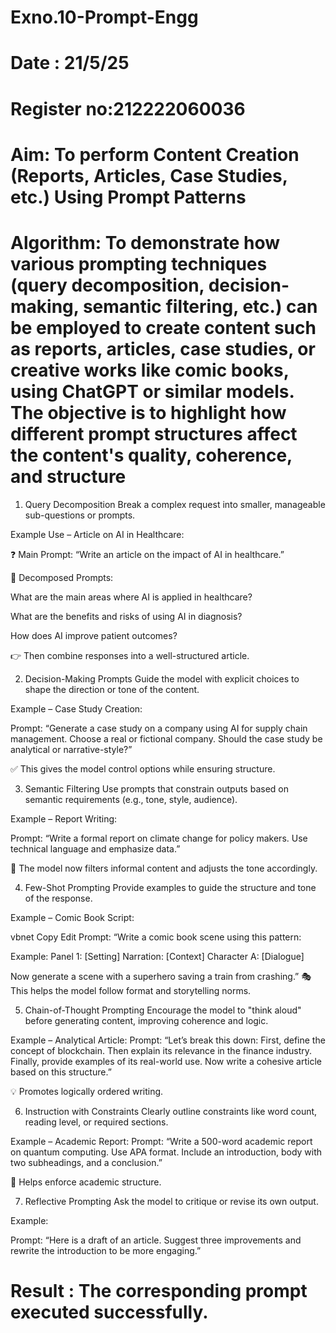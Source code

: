 # Exno.10-Prompt-Engg
# Date : 21/5/25
# Register no:212222060036
# Aim: To perform Content Creation (Reports, Articles, Case Studies, etc.) Using Prompt Patterns
# Algorithm: To demonstrate how various prompting techniques (query decomposition, decision-making, semantic filtering, etc.) can be employed to create content such as reports, articles, case studies, or creative works like comic books, using ChatGPT or similar models. The objective is to highlight how different prompt structures affect the content's quality, coherence, and structure
1. Query Decomposition
Break a complex request into smaller, manageable sub-questions or prompts.

Example Use – Article on AI in Healthcare:

❓ Main Prompt: “Write an article on the impact of AI in healthcare.”

🔄 Decomposed Prompts:

What are the main areas where AI is applied in healthcare?

What are the benefits and risks of using AI in diagnosis?

How does AI improve patient outcomes?

👉 Then combine responses into a well-structured article.

2. Decision-Making Prompts
Guide the model with explicit choices to shape the direction or tone of the content.

Example – Case Study Creation:

Prompt: “Generate a case study on a company using AI for supply chain management. Choose a real or fictional company. Should the case study be analytical or narrative-style?”

✅ This gives the model control options while ensuring structure.

3. Semantic Filtering
Use prompts that constrain outputs based on semantic requirements (e.g., tone, style, audience).

Example – Report Writing:

Prompt: “Write a formal report on climate change for policy makers. Use technical language and emphasize data.”

🧠 The model now filters informal content and adjusts the tone accordingly.

4. Few-Shot Prompting
Provide examples to guide the structure and tone of the response.

Example – Comic Book Script:

vbnet
Copy
Edit
Prompt: “Write a comic book scene using this pattern:

Example:
Panel 1: [Setting]
Narration: [Context]
Character A: [Dialogue]

Now generate a scene with a superhero saving a train from crashing.”
🎭 This helps the model follow format and storytelling norms.

5. Chain-of-Thought Prompting
Encourage the model to "think aloud" before generating content, improving coherence and logic.

Example – Analytical Article:
Prompt:
“Let’s break this down: First, define the concept of blockchain. Then explain its relevance in the finance industry. Finally, provide examples of its real-world use. Now write a cohesive article based on this structure.”

💡 Promotes logically ordered writing.

6. Instruction with Constraints
Clearly outline constraints like word count, reading level, or required sections.

Example – Academic Report:
Prompt:
“Write a 500-word academic report on quantum computing. Use APA format. Include an introduction, body with two subheadings, and a conclusion.”

📏 Helps enforce academic structure.

7. Reflective Prompting
Ask the model to critique or revise its own output.

Example:

Prompt: “Here is a draft of an article. Suggest three improvements and rewrite the introduction to be more engaging.”
# Result : The corresponding prompt executed successfully.
